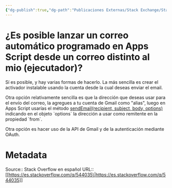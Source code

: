 ```yaml
---
{"dg-publish":true,"dg-path":"Publicaciones Externas/Stack Exchange/Stack Overflow en español/es.stackoverflow.com-544035.md","permalink":"/publicaciones-externas/stack-exchange/stack-overflow-en-espanol/es-stackoverflow-com-544035/","title":"¿Es posible lanzar un correo automático programado en Apps Script desde un correo distinto al mio (ejecutador)?","hide":true,"noteIcon":"default","created":"2024-04-03T12:49:10.417-06:00","updated":"2024-04-05T16:43:57.903-06:00"}
---
```


# ¿Es posible lanzar un correo automático programado en Apps Script desde un correo distinto al mio (ejecutador)?

Sí es posible, y hay varias formas de hacerlo. La más sencilla es crear el activador instalable usando la cuenta desde la cual deseas enviar el email.

Otra opción relativamente sencilla es que la dirección que deseas usar para el envío del correo, la agregues a tu cuenta de Gmail como "alias", luego en Apps Script usarías el método [sendEmail(recipient, subject, body, options)](https://developers.google.com/apps-script/reference/gmail/gmail-app#sendEmail(String,String,String,Object)) indicando en el objeto `options` la dirección a usar como remitente en la propiedad `from`.

Otra opción es hacer uso de la API de Gmail y de la autenticación mediante OAuth.

# Metadata
Source:: Stack Overflow en español
URL:: [[https://es.stackoverflow.com/q/544035\|https://es.stackoverflow.com/q/544035]]

